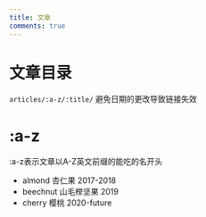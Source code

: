 ```yaml
---
title: 文章
comments: true
---
```


# 文章目录
`articles/:a-z/:title/` 避免日期的更改导致链接失效
# :a-z
:a-z表示文章以A-Z英文前缀的能吃的名开头
- almond 杏仁果 2017-2018
- beechnut 山毛榉坚果 2019
- cherry 樱桃 2020-future

